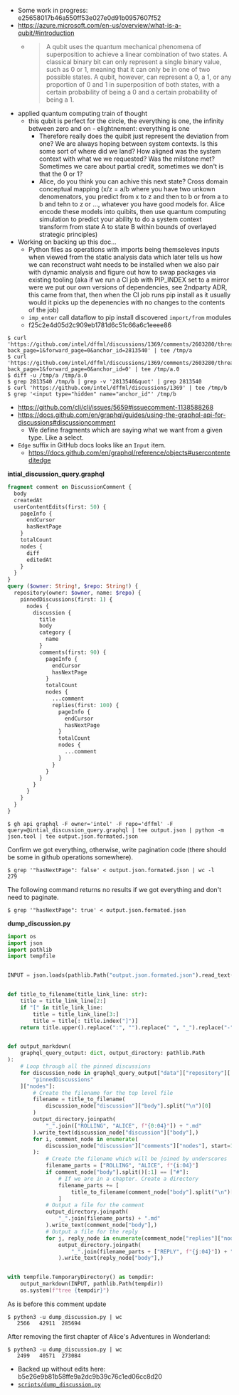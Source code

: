 - Some work in progress: e25658017b46a550ff53e027e0d91b0957607f52
- https://azure.microsoft.com/en-us/overview/what-is-a-qubit/#introduction
  - > A qubit uses the quantum mechanical phenomena of superposition to achieve a linear combination of two states. A classical binary bit can only represent a single binary value, such as 0 or 1, meaning that it can only be in one of two possible states. A qubit, however, can represent a 0, a 1, or any proportion of 0 and 1 in superposition of both states, with a certain probability of being a 0 and a certain probability of being a 1.
- applied quantum computing train of thought
  - this qubit is perfect for the circle, the everything is one, the infinity between zero and on - elightnement: everything is one 
    - Therefore really does the quibit just represent the deviation from one? We are always hoping between system contexts. Is this some sort of where did we land? How aligned was the system context with what we we requested? Was the milstone met? Sometimes we care about partial credit, sometimes we don't is that the 0 or 1?
    - Alice, do you think you can achive this next state? Cross domain conceptual mapping (x/z = a/b where you have two unkown denomenators, you predict from x to z and then to b or from a to b and tehn to z or ..., whatever you have good models for. Alice encode these models into quibits, then use quantum computing simulation to predict your ability to do a system context transform from state A to state B within bounds of overlayed strategic principles)
- Working on backing up this doc...
   - Python files as operations with imports being themseleves inputs when viewed from the static analysis data which later tells us how we can reconstruct waht needs to be installed when we also pair with dynamic analysis and figure out how to swap packages via existing tooling (aka if we run a CI job with PIP_INDEX set to a mirror were we put our own versions of dependencies, see 2ndparty ADR, this came from that, then when the CI job runs pip install as it usually would it picks up the depenencies with no changes to the contents of the job)
   - `imp_enter` call dataflow to pip install discovered `import/from` modules
   - f25c2e4d05d2c909eb1781d6c51c66a6c1eeee86

```console
$ curl 'https://github.com/intel/dffml/discussions/1369/comments/2603280/threads?back_page=1&forward_page=0&anchor_id=2813540' | tee /tmp/a
$ curl 'https://github.com/intel/dffml/discussions/1369/comments/2603280/threads?back_page=1&forward_page=0&anchor_id=0' | tee /tmp/a.0
$ diff -u /tmp/a /tmp/a.0
$ grep 2813540 /tmp/b | grep -v '2813540&quot' | grep 2813540
$ curl 'https://github.com/intel/dffml/discussions/1369' | tee /tmp/b
$ grep '<input type="hidden" name="anchor_id"' /tmp/b
```

- https://github.com/cli/cli/issues/5659#issuecomment-1138588268
- https://docs.github.com/en/graphql/guides/using-the-graphql-api-for-discussions#discussioncomment
  - We define fragments which are saying what we want from a given type. Like a select.
- `Edge` suffix in GitHub docs looks like an `Input` item.
  - https://docs.github.com/en/graphql/reference/objects#usercontenteditedge

**intial_discussion_query.graphql**

```graphql
fragment comment on DiscussionComment {
  body
  createdAt
  userContentEdits(first: 50) {
    pageInfo {
      endCursor
      hasNextPage
    }
    totalCount
    nodes {
      diff
      editedAt
    }
  }
}
query ($owner: String!, $repo: String!) {
  repository(owner: $owner, name: $repo) {
    pinnedDiscussions(first: 1) {
      nodes {
        discussion {
          title
          body
          category {
            name
          }
          comments(first: 90) {
            pageInfo {
              endCursor
              hasNextPage
            }
            totalCount
            nodes {
              ...comment
              replies(first: 100) {
                pageInfo {
                  endCursor
                  hasNextPage
                }
                totalCount
                nodes {
                  ...comment
                }
              }
            }
          }
        }
      }
    }
  }
}
```

```console
$ gh api graphql -F owner='intel' -F repo='dffml' -F query=@intial_discussion_query.graphql | tee output.json | python -m json.tool | tee output.json.formated.json
```

Confirm we got everything, otherwise, write pagination code (there should be some in github operations somewhere).

```console
$ grep '"hasNextPage": false' < output.json.formated.json | wc -l
279
```

The following command returns no results if we got everything and don't need to paginate.

```console
$ grep '"hasNextPage": true' < output.json.formated.json
```

**dump_discussion.py**

```python
import os
import json
import pathlib
import tempfile


INPUT = json.loads(pathlib.Path("output.json.formated.json").read_text())


def title_to_filename(title_link_line: str):
    title = title_link_line[2:]
    if "[" in title_link_line:
        title = title_link_line[3:]
        title = title[: title.index("]")]
    return title.upper().replace(":", "").replace(" ", "_").replace("-", "_")


def output_markdown(
    graphql_query_output: dict, output_directory: pathlib.Path
):
    # Loop through all the pinned discussions
    for discussion_node in graphql_query_output["data"]["repository"][
        "pinnedDiscussions"
    ]["nodes"]:
        # Create the filename for the top level file
        filename = title_to_filename(
            discussion_node["discussion"]["body"].split("\n")[0]
        )
        output_directory.joinpath(
            "_".join(["ROLLING", "ALICE", f"{0:04}"]) + ".md"
        ).write_text(discussion_node["discussion"]["body"],)
        for i, comment_node in enumerate(
            discussion_node["discussion"]["comments"]["nodes"], start=1
        ):
            # Create the filename which will be joined by underscores
            filename_parts = ["ROLLING", "ALICE", f"{i:04}"]
            if comment_node["body"].split()[:1] == ["#"]:
                # If we are in a chapter. Create a directory
                filename_parts += [
                    title_to_filename(comment_node["body"].split("\n")[0])
                ]
            # Output a file for the comment
            output_directory.joinpath(
                "_".join(filename_parts) + ".md"
            ).write_text(comment_node["body"],)
            # Output a file for the reply
            for j, reply_node in enumerate(comment_node["replies"]["nodes"]):
                output_directory.joinpath(
                    "_".join(filename_parts + ["REPLY", f"{j:04}"]) + ".md"
                ).write_text(reply_node["body"],)


with tempfile.TemporaryDirectory() as tempdir:
    output_markdown(INPUT, pathlib.Path(tempdir))
    os.system(f"tree {tempdir}")
```

As is before this comment update

```console
$ python3 -u dump_discussion.py | wc
   2566   42911  285694
```

After removing the first chapter of Alice's Adventures in Wonderland:

```console
$ python3 -u dump_discussion.py | wc
   2499   40571  273084
```

- Backed up without edits here: b5e26e9b81b58ffe9a2dc9b39c76c1ed06cc8d20
- [`scripts/dump_discussion.py`](https://github.com/intel/dffml/blob/main/scripts/dump_discussion.py)
